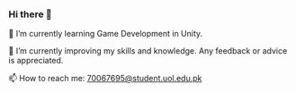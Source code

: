 ### Hi there 👋

🌱 I’m currently learning Game Development in Unity.

🤔 I’m currently improving my skills and knowledge. Any feedback or advice is appreciated.

📫 How to reach me: 70067695@student.uol.edu.pk
<!--
**junaid-ali-butt/junaid-ali-butt** is a ✨ _special_ ✨ repository because its `README.md` (this file) appears on your GitHub profile.

Here are some ideas to get you started:

- 🔭 I’m currently working on ...
- 🌱 I’m currently learning Game Development in Unity
- 👯 I’m looking to collaborate on ...
- 🤔 I’m currently improving my skills and knowledge. Any feedback or advice is appreciated.
- 💬 Ask me about ...
- 📫 How to reach me: 70067695@student.uol.edu.pk
- 😄 Pronouns: ...
- ⚡ Fun fact: ...
-->
